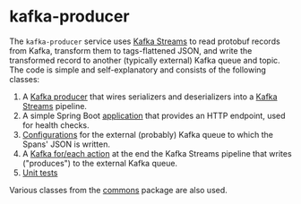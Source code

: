 # kafka-producer

The `kafka-producer` service uses [Kafka Streams](https://kafka.apache.org/documentation/streams/) to read protobuf
records from Kafka, transform them to tags-flattened JSON, and write the transformed record to another (typically
external) Kafka queue and topic. The code is simple and self-explanatory and consists of the following classes:
1. A [Kafka producer](https://github.com/ExpediaDotCom/haystack-pipes/blob/master/kafka-producer/src/main/java/com/expedia/www/haystack/pipes/kafkaProducer/ProtobufToKafkaProducer.java)
that wires serializers and deserializers into a
[Kafka Streams](https://cwiki.apache.org/confluence/display/KAFKA/Kafka+Streams) pipeline.
2. A simple Spring Boot [application](https://github.com/ExpediaDotCom/haystack-pipes/blob/master/kafka-producer/src/main/java/com/expedia/www/haystack/pipes/kafkaProducer/App.java)
that provides an HTTP endpoint, used for health checks.
3. [Configurations](https://github.com/ExpediaDotCom/haystack-pipes/blob/master/kafka-producer/src/main/java/com/expedia/www/haystack/pipes/kafkaProducer/ExternalKafkaConfig.java)
for the external (probably) Kafka queue to which the Spans' JSON is written.
4. A [Kafka for/each action](https://github.com/ExpediaDotCom/haystack-pipes/blob/master/kafka-producer/src/main/java/com/expedia/www/haystack/pipes/kafkaProducer/ProduceIntoExternalKafkaAction.java)
at the end the Kafka Streams pipeline that writes ("produces") to the external Kafka queue.
5. [Unit tests](https://github.com/ExpediaDotCom/haystack-pipes/tree/master/kafka-producer/src/test/java/com/expedia/www/haystack/pipes/kafkaProducer)

Various classes from the [commons](https://github.com/ExpediaDotCom/haystack-pipes/tree/master/commons)
package are also used.
